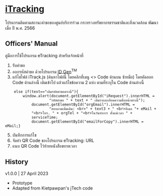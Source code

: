 # [iTracking](https://mnre-servicelink.github.io/iTracking)
โปรแกรมติดตามสถานะคำขอของศูนย์บริการร่วม กระทรวงทรัพยากรธรรมชาติและสิ่งแวดล้อม
พัฒนาเมื่อ ปี พ.ศ. 2566
## Officers' Manual
คู่มือการใช้โปรแกรม eTracking สำหรับเจ้าหน้าที่
1. รับคำขอ
2. ออกรหัสคำขอ ด้วยโปรแกรม [ID Gen](https://kietpawpan.github.io/chatBot/IDGen.html)<sup>TM</sup>
3. แก้ไขไฟล์ iTrack.js (ค้นหาไฟล์นี้ โดยคลิกที่เมนู <> Code ด้านบน ซ้ายมือ) 
โดยคัดลอก Code ด้านล่างนี้ เติมเข้าไป แล้วแก้ไขข้อความ 2 แห่ง ตามที่ระบุใน Code ด้านล่างนี้

```
	else if(text=="เติมรหัสคำขอตรงนี้"){ 
		window.alert(document.getElementById("iRequest").innerHTML = 
            		"รหัสคำขอ " + text + " เติมรายละเอียดความคืบหน้าตรงนี้");
       		document.getElementById("orgEmail").innerHTML = 
            		"สอบถามเพิ่มเติม: <br>" + text3 + " <br>อีเมล "+ eMail + 
			"<br>โทร. " + orgTel + "<br>ในวันทำการ ตั้งแต่เวลา " + 
			serviceTime;
       		document.getElementById("emailForCopy").innerHTML = eMail;}
```
5. บันทึกการแก้ไข
6. จัดทำ QR Code ของโปรแกรม eTracking: URL
7. แนบ QR Code ไว้ท้ายหนังสือขยายเวลา

## History
v1.0.0 | 27 April 2023
- Prototype
- Adapted from Kietpawpan's jTech code
